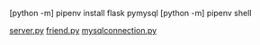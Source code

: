[python -m] pipenv install flask pymysql
[python -m] pipenv shell


[server.py](server.py)
[friend.py](friend.py)
[mysqlconnection.py](mysqlconnection.py)

